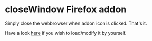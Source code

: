 # closeWindow Firefox addon
Simply close the webbrowser when addon icon is clicked. That's it.

Have a look [here](https://developer.mozilla.org/fr/docs/Mozilla/Add-ons/WebExtensions/Your_first_WebExtension#borderify.js) if you wish to load/modify it by yourself.

